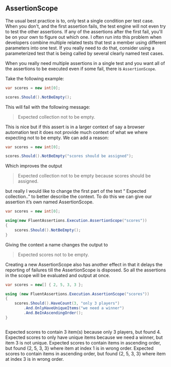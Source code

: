 ## AssertionScope

The usual best practice is to, only test a single condition per test case. When you don't, and the first assertion fails, the test engine will not even try to test the other assertions. If any of the assertions after the first fail, you'll be on your own to figure out which one. I often run into this problem when developers combine multiple related tests that test a member using different parameters into one test. If you really need to do that, consider using a parameterized test that is being called by several clearly named test cases.

When you really need multiple assertions in a single test and you want all of the assertions to be executed even if some fail, there is `AssertionScope`.


Take the following example:
```csharp
var scores = new int[0];

scores.Should().NotBeEmpty();
```
This will fail with the following message:

> Expected collection not to be empty.


This is nice but if this assert is in a larger context of say a browser automation test it does not provide much context of what we where expecting not to be empty. We can add a reason:
```csharp
var scores = new int[0];

scores.Should().NotBeEmpty("scores should be assigned");
```
Which improves the output 

> Expected collection not to be empty because scores should be assigned.

but really I would like to change the first part of the text “ Expected collection..” to better describe the context.
To do this we can give our assertion it’s own named AssertionScope.

```csharp
var scores = new int[0];

using(new FluentAssertions.Execution.AssertionScope("scores"))
{
	scores.Should().NotBeEmpty();
}
```

Giving the context a name changes the output to
> Expected scores not to be empty.


Creating a new AssertionScope also has another effect in that it delays the reporting of failures till the AssertionScope is disposed. So all the assertions in the scope will be evaluated and output at once.
```csharp
var scores = new[] { 2, 5, 3, 3 };

using (new FluentAssertions.Execution.AssertionScope("scores"))
{
	scores.Should().HaveCount(3, "only 3 players")
		.And.OnlyHaveUniqueItems("we need a winner")
		.And.BeInAscendingOrder();
}
```

> ```
Expected scores to contain 3 item(s) because only 3 players, but found 4.
Expected scores to only have unique items because we need a winner, but item 3 is not unique.
Expected scores to contain items in ascending order, but found {2, 5, 3, 3} where item at index 1 is in wrong order.
Expected scores to contain items in ascending order, but found {2, 5, 3, 3} where item at index 3 is in wrong order.
```